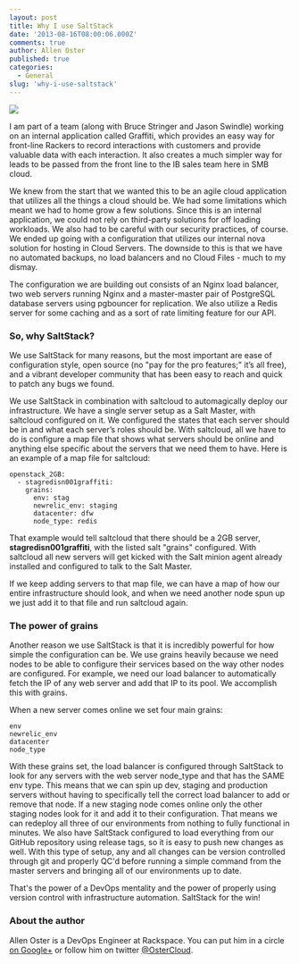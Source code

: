 ```yaml
---
layout: post
title: Why I use SaltStack
date: '2013-08-16T08:00:06.000Z'
comments: true
author: Allen Oster
published: true
categories:
  - General
slug: 'why-i-use-saltstack' 
---
```



<img src="/blog/why-i-use-saltstack/saltstack_logo.jpg" class="image-right"/>

I am part of a team (along with Bruce Stringer and Jason Swindle) working on an
internal application called Graffiti, which provides an easy way for front-line
Rackers to record interactions with customers and provide valuable data with
each interaction. It also creates a much simpler way for leads to be passed
from the front line to the IB sales team here in SMB cloud.

We knew from the start that we wanted this to be an agile cloud application that
utilizes all the things a cloud should be. We had some limitations which meant
we had to home grow a few solutions. Since this is an internal application, we
could not rely on third-party solutions for off loading workloads. We also had
to be careful with our security practices, of course. We ended up going with a
configuration that utilizes our internal nova solution for hosting in Cloud
Servers. The downside to this is that we have no automated backups, no load
balancers and no Cloud Files - much to my dismay.

<!--more-->

The configuration we are building out consists of an Nginx load balancer, two
web servers running Nginx and a master-master pair of PostgreSQL database servers
using pgbouncer for replication. We also utilize a Redis server for some caching
and as a sort of rate limiting feature for our API.

### So, why SaltStack?

We use SaltStack for many reasons, but the most important are ease of
configuration style, open source (no "pay for the pro features;" it’s all free),
and a vibrant developer community that has been easy to reach and quick to patch
any bugs we found.

We use SaltStack in combination with saltcloud to automagically deploy our
infrastructure. We have a single server setup as a Salt Master, with saltcloud
configured on it. We configured the states that each server should be in and
what each server’s roles should be. With saltcloud, all we have to do is
configure a map file that shows what servers should be online and anything else
specific about the servers that we need them to have. Here is an example of a
map file for saltcloud:

```
openstack_2GB:
  - stag­redis­n001­graffiti:
    grains:
      env: stag
      newrelic_env: staging
      datacenter: dfw
      node_type: redis
```

That example would tell saltcloud that there should be a 2GB server,
**stagredisn001graffiti**, with the listed salt "grains" configured. With
saltcloud all new servers will get kicked with the Salt minion agent already
installed and configured to talk to the Salt Master.

If we keep adding servers to that map file, we can have a map of how our entire
infrastructure should look, and when we need another node spun up we just add it
to that file and run saltcloud again.

### The power of grains

Another reason we use SaltStack is that it is incredibly powerful for how simple
the configuration can be. We use grains heavily because we need nodes to be able
to configure their services based on the way other nodes are configured. For
example, we need our load balancer to automatically fetch the IP of any web
server and add that IP to its pool. We accomplish this with grains.

When a new server comes online we set four main grains:

```
env
newrelic_env
datacenter
node_type
```

With these grains set, the load balancer is configured through SaltStack to look
for any servers with the web server node_type and that has the SAME env type.
This means that we can spin up dev, staging and production servers without having
to specifically tell the correct load balancer to add or remove that node. If a
new staging node comes online only the other staging nodes look for it and add
it to their configuration. That means we can redeploy all three of our environments
from nothing to fully functional in minutes. We also have SaltStack configured
to load everything from our GitHub repository using release tags, so it is easy
to push new changes as well. With this type of setup, any and all changes can be
version controlled through git and properly QC'd before running a simple command
from the master servers and bringing all of our environments up to date.

That's the power of a DevOps mentality and the power of properly using version
control with infrastructure automation. SaltStack for the win!


### About the author

Allen Oster is a DevOps Engineer at Rackspace. You can put him in a circle
[on Google+][3] or follow him on twitter [@OsterCloud][4].


[3]: https://plus.google.com/116303852061385832110/
[4]: https://twitter.com/OsterCloud
